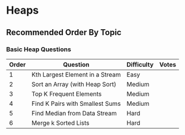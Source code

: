 # Heaps

## Recommended Order By Topic

### Basic Heap Questions

| Order | Question                        | Difficulty | Votes |
| ----- | ------------------------------- | ---------- | ----- |
| 1     | Kth Largest Element in a Stream | Easy       |       |
| 2     | Sort an Array (with Heap Sort)  | Medium     |       |
| 3     | Top K Frequent Elements         | Medium     |       |
| 4     | Find K Pairs with Smallest Sums | Medium     |       |
| 5     | Find Median from Data Stream    | Hard       |       |
| 6     | Merge k Sorted Lists            | Hard       |       |
